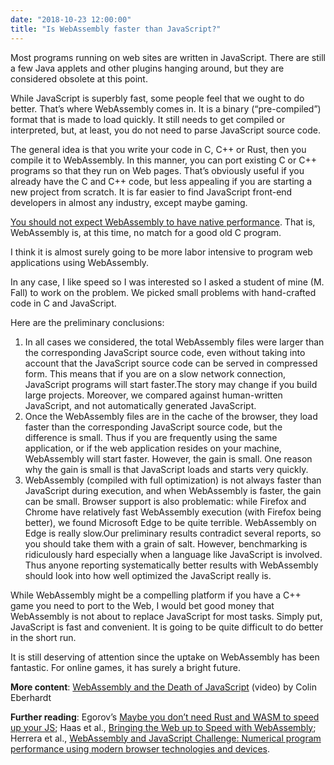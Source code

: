 ```yaml
---
date: "2018-10-23 12:00:00"
title: "Is WebAssembly faster than JavaScript?"
---
```




Most programs running on web sites are written in JavaScript. There are still a few Java applets and other plugins hanging around, but they are considered obsolete at this point.

While JavaScript is superbly fast, some people feel that we ought to do better. That&rsquo;s where WebAssembly comes in. It is a binary (&ldquo;pre-compiled&rdquo;) format that is made to load quickly. It still needs to get compiled or interpreted, but, at least, you do not need to parse JavaScript source code.

The general idea is that you write your code in C, C++ or Rust, then you compile it to WebAssembly. In this manner, you can port existing C or C++ programs so that they run on Web pages. That&rsquo;s obviously useful if you already have the C and C++ code, but less appealing if you are starting a new project from scratch. It is far easier to find JavaScript front-end developers in almost any industry, except maybe gaming.

[You should not expect WebAssembly to have native performance](https://www.usenix.org/system/files/atc19-jangda.pdf). That is, WebAssembly is, at this time, no match for a good old C program.

I think it is almost surely going to be more labor intensive to program web applications using WebAssembly.

In any case, I like speed so I was interested so I asked a student of mine (M. Fall) to work on the problem. We picked small problems with hand-crafted code in C and JavaScript.

Here are the preliminary conclusions:

1. In all cases we considered, the total WebAssembly files were larger than the corresponding JavaScript source code, even without taking into account that the JavaScript source code can be served in compressed form. This means that if you are on a slow network connection, JavaScript programs will start faster.The story may change if you build large projects. Moreover, we compared against human-written JavaScript, and not automatically generated JavaScript.
1. Once the WebAssembly files are in the cache of the browser, they load faster than the corresponding JavaScript source code, but the difference is small. Thus if you are frequently using the same application, or if the web application resides on your machine, WebAssembly will start faster. However, the gain is small. One reason why the gain is small is that JavaScript loads and starts very quickly.
1. WebAssembly (compiled with full optimization) is not always faster than JavaScript during execution, and when WebAssembly is faster, the gain can be small. Browser support is also problematic: while Firefox and Chrome have relatively fast WebAssembly execution (with Firefox being better), we found Microsoft Edge to be quite terrible. WebAssembly on Edge is really slow.Our preliminary results contradict several reports, so you should take them with a grain of salt. However, benchmarking is ridiculously hard especially when a language like JavaScript is involved. Thus anyone reporting systematically better results with WebAssembly should look into how well optimized the JavaScript really is.


While WebAssembly might be a compelling platform if you have a C++ game you need to port to the Web, I would bet good money that WebAssembly is not about to replace JavaScript for most tasks. Simply put, JavaScript is fast and convenient. It is going to be quite difficult to do better in the short run.

It is still deserving of attention since the uptake on WebAssembly has been fantastic. For online games, it has surely a bright future.

__More content__: [WebAssembly and the Death of JavaScript](https://youtu.be/pBYqen3B2gc) (video) by Colin Eberhardt

__Further reading__: Egorov&rsquo;s [Maybe you don&rsquo;t need Rust and WASM to speed up your JS](https://mrale.ph/blog/2018/02/03/maybe-you-dont-need-rust-to-speed-up-your-js.html); Haas et al., [Bringing the Web up to Speed with WebAssembly](https://www.cs.tufts.edu/~nr/cs257/archive/andreas-rossberg/webassembly.pdf); Herrera et al., [WebAssembly and JavaScript Challenge: Numerical program performance using modern browser technologies and devices](http://www.sable.mcgill.ca/publications/techreports/2018-2/techrep.pdf).

